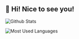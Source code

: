 ## 👻 Hi! Nice to see you!
![Github Stats](https://github-readme-stats.vercel.app/api?username=DemoJj&show_icons=true&theme=light&count_private=true)

![Most Used Languages](https://github-readme-stats.vercel.app/api/top-langs/?username=DemoJj&theme=light&layout=compact)

<!--
**DemoJj/DemoJj** is a ✨ _special_ ✨ repository because its `README.md` (this file) appears on your GitHub profile.

Here are some ideas to get you started:

- 🔭 I’m currently working on ...
- 🌱 I’m currently learning ...
- 👯 I’m looking to collaborate on ...
- 🤔 I’m looking for help with ...
- 💬 Ask me about ...
- 📫 How to reach me: ...
- 😄 Pronouns: ...
- ⚡ Fun fact: ...
-->



